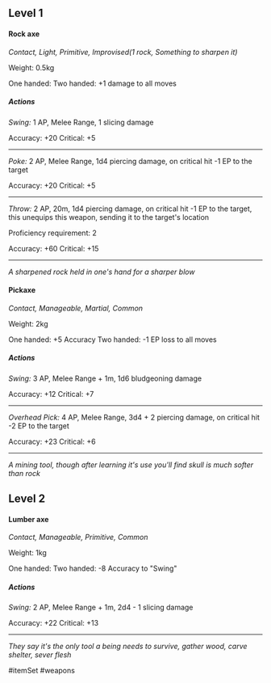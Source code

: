 ## Level 1
#### Rock axe
*Contact, Light, Primitive, Improvised(1 rock, Something to sharpen it)*

Weight: 0.5kg

One handed:
Two handed: +1 damage to all moves
##### Actions

*Swing:* 1 AP, Melee Range, 1 slicing damage

Accuracy: +20
Critical: +5

---

*Poke:* 2 AP, Melee Range, 1d4 piercing damage, on critical hit -1 EP to the target

Accuracy: +20
Critical: +5

---

*Throw:* 2 AP, 20m, 1d4 piercing damage, on critical hit -1 EP to the target, this unequips this weapon, sending it to the target's location

Proficiency requirement: 2

Accuracy: +60
Critical: +15

---
*A sharpened rock held in one's hand for a sharper blow*

#### Pickaxe
*Contact, Manageable, Martial, Common*

Weight: 2kg

One handed: +5 Accuracy
Two handed: -1 EP loss to all moves
##### Actions

*Swing:* 3 AP, Melee Range + 1m, 1d6 bludgeoning damage

Accuracy: +12
Critical: +7

---

*Overhead Pick:* 4 AP, Melee Range, 3d4 + 2 piercing damage, on critical hit -2 EP to the target

Accuracy: +23
Critical: +6

---
*A mining tool, though after learning it's use you'll find skull is much softer than rock*

## Level 2
#### Lumber axe
*Contact, Manageable, Primitive, Common*

Weight: 1kg

One handed:
Two handed: -8 Accuracy to "Swing"
##### Actions

*Swing:* 2 AP, Melee Range + 1m, 2d4 - 1 slicing damage

Accuracy: +22
Critical: +13

---
*They say it's the only tool a being needs to survive, gather wood, carve shelter, sever flesh*

#itemSet #weapons